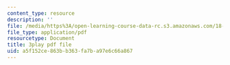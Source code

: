 ```yaml
---
content_type: resource
description: ''
file: /media/https%3A/open-learning-course-data-rc.s3.amazonaws.com/18-06sc-linear-algebra-fall-2011/a5f152ce863bb363fa7ba97e6c66a867_FzncDO1eSNI.pdf
file_type: application/pdf
resourcetype: Document
title: 3play pdf file
uid: a5f152ce-863b-b363-fa7b-a97e6c66a867
---
```

